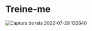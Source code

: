 # Treine-me


![Captura de tela 2022-07-29 132640](https://user-images.githubusercontent.com/78575146/181803415-4c9c28c2-a64d-4ccd-9ab4-46d481383ef3.png)
